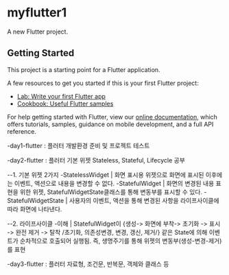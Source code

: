 # myflutter1

A new Flutter project.

## Getting Started

This project is a starting point for a Flutter application.

A few resources to get you started if this is your first Flutter project:

- [Lab: Write your first Flutter app](https://flutter.dev/docs/get-started/codelab)
- [Cookbook: Useful Flutter samples](https://flutter.dev/docs/cookbook)

For help getting started with Flutter, view our
[online documentation](https://flutter.dev/docs), which offers tutorials,
samples, guidance on mobile development, and a full API reference.


-day1-flutter : 플러터 개발환경 준비 및 프로젝트 테스트

-day2-flutter : 플러터 기본 위젯 Stateless, Stateful, Lifecycle 공부


--1. 기본 위젯 2가지
         -StatelessWidget | 화면 표시용 위젯으로 화면에 표시된 이후에는 이벤트, 액션으로 내용을 변경할 수 없다.
         -StatefulWidget | 화면의 변경된 내용 표현을 위한 위젯, StatefulWidgetState클래스를 통해 변동부를 표시할 수 있다. 
         -StatefulWidgetState | 사용자의 이벤트, 액션을 통해 변경된 사항을 라이프사이클에 따라 화면에 나타낸다.
         
--2. 라이프사이클
         -이해 | StatefulWidget이 {생성-> 화면에 부착-> 초기화 -> 표시 -> 완전 제거 -> 탈착 /초기화, 의존성변경, 변경, 갱신, 제거/}
                같은 State에 의해 이벤트가 순차적으로 호출되어 실행됨. 즉, 생명주기를 통해 위젯의 변동부(생성-변경-제거)를 표현  
                
-day3-flutter : 플러터 자료형, 조건문, 반복문, 객체와 클래스 등
